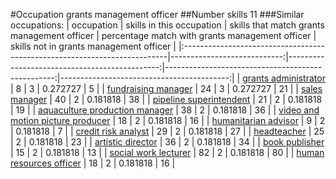 #Occupation grants management officer
##Number skills 11
###Similar occupations:
| occupation                                                                |   skills in this occupation |   skills that match grants management officer |   percentage match with grants management officer |   skills not in grants management officer |
|:--------------------------------------------------------------------------|----------------------------:|----------------------------------------------:|--------------------------------------------------:|------------------------------------------:|
| [grants administrator](grants_administrator.md)                           |                           8 |                                             3 |                                          0.272727 |                                         5 |
| [fundraising manager](fundraising_manager.md)                             |                          24 |                                             3 |                                          0.272727 |                                        21 |
| [sales manager](sales_manager.md)                                         |                          40 |                                             2 |                                          0.181818 |                                        38 |
| [pipeline superintendent](pipeline superintendent.md)                     |                          21 |                                             2 |                                          0.181818 |                                        19 |
| [aquaculture production manager](aquaculture_production_manager.md)       |                          38 |                                             2 |                                          0.181818 |                                        36 |
| [video and motion picture producer](video_and_motion_picture_producer.md) |                          18 |                                             2 |                                          0.181818 |                                        16 |
| [humanitarian advisor](humanitarian_advisor.md)                           |                           9 |                                             2 |                                          0.181818 |                                         7 |
| [credit risk analyst](credit_risk_analyst.md)                             |                          29 |                                             2 |                                          0.181818 |                                        27 |
| [headteacher](headteacher.md)                                             |                          25 |                                             2 |                                          0.181818 |                                        23 |
| [artistic director](artistic_director.md)                                 |                          36 |                                             2 |                                          0.181818 |                                        34 |
| [book publisher](book_publisher.md)                                       |                          15 |                                             2 |                                          0.181818 |                                        13 |
| [social work lecturer](social_work_lecturer.md)                           |                          82 |                                             2 |                                          0.181818 |                                        80 |
| [human resources officer](human_resources_officer.md)                     |                          18 |                                             2 |                                          0.181818 |                                        16 |
